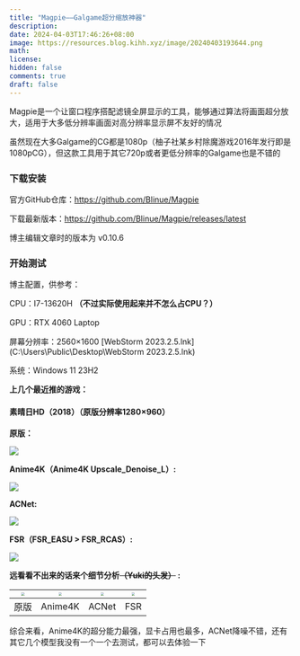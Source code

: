 ```yaml
---
title: "Magpie——Galgame超分缩放神器"
description: 
date: 2024-04-03T17:46:26+08:00
image: https://resources.blog.kihh.xyz/image/20240403193644.png
math: 
license: 
hidden: false
comments: true
draft: false
---
```


Magpie是一个让窗口程序搭配滤镜全屏显示的工具，能够通过算法将画面超分放大，适用于大多低分辨率画面对高分辨率显示屏不友好的情况

虽然现在大多Galgame的CG都是1080p（柚子社某乡村除魔游戏2016年发行即是1080pCG），但这款工具用于其它720p或者更低分辨率的Galgame也是不错的

### 下载安装

官方GitHub仓库：https://github.com/Blinue/Magpie

下载最新版本：https://github.com/Blinue/Magpie/releases/latest

博主编辑文章时的版本为 v0.10.6

### 开始测试

博主配置，供参考：

CPU：I7-13620H **（不过实际使用起来并不怎么占CPU？）**

GPU：RTX 4060 Laptop

屏幕分辨率：2560×1600 [WebStorm 2023.2.5.lnk](C:\Users\Public\Desktop\WebStorm 2023.2.5.lnk) 

系统：Windows 11 23H2



**上几个最近推的游戏：**

#### 素晴日HD（2018）（原版分辨率1280×960）

**原版：**

![](https://resources.blog.kihh.xyz/image/20240403181300.png)

**Anime4K（Anime4K Upscale_Denoise_L）:**

![](https://resources.blog.kihh.xyz/image/20240403181441.png)

**ACNet:**

![](https://resources.blog.kihh.xyz/image/20240403181547.png)

**FSR（FSR_EASU > FSR_RCAS）:**

![](https://resources.blog.kihh.xyz/image/20240403182034.png)

**远看看不出来的话来个细节分析~~（Yuki的头发）~~ :**

| <img src="https://resources.blog.kihh.xyz/image/20240403184919.png" style="zoom:33%;" /> | <img src="https://resources.blog.kihh.xyz/image/20240403185030.png" style="zoom: 33%;" /> | <img src="https://resources.blog.kihh.xyz/image/20240403185056.png" style="zoom:33%;" /> | <img src="https://resources.blog.kihh.xyz/image/20240403185121.png" style="zoom:33%;" /> |
| ------------------------------------------------------------ | ------------------------------------------------------------ | ------------------------------------------------------------ | ------------------------------------------------------------ |
| 原版                                                         | Anime4K                                                      | ACNet                                                        | FSR                                                          |

综合来看，Anime4K的超分能力最强，显卡占用也最多，ACNet降噪不错，还有其它几个模型我没有一个一个去测试，都可以去体验一下
